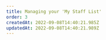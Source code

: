 ```yaml
---
title: Managing your 'My Staff List'
order: 3
createdAt: 2022-09-08T14:40:21.985Z
updatedAt: 2022-09-08T14:40:21.989Z
---
```

